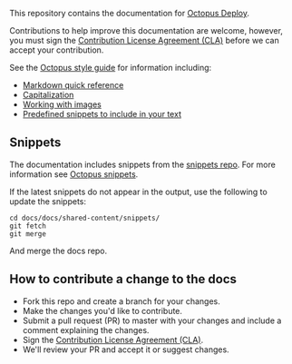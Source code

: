 This repository contains the documentation for [Octopus Deploy](https://octopus.com/docs).

Contributions to help improve this documentation are welcome, however, you must sign the [Contribution License Agreement (CLA)](https://cla-assistant.io/OctopusDeploy/docs) before we can accept your contribution.

See the [Octopus style guide](https://github.com/OctopusDeploy/OctoStyle) for information including:

* [Markdown quick reference](https://octopusdeploy.github.io/OctoStyle/markdown)
* [Capitalization](https://octopusdeploy.github.io/OctoStyle/capitalization)
* [Working with images](https://octopusdeploy.github.io/OctoStyle/images)
* [Predefined snippets to include in your text](https://octopusdeploy.github.io/OctoStyle/octopus-snippets)

## Snippets

The documentation includes snippets from the [snippets repo](https://github.com/OctopusDeploy/snippets). For more information see [Octopus snippets](https://octopusdeploy.github.io/OctoStyle/octopus-snippets).

If the latest snippets do not appear in the output, use the following to update the snippets:

```
cd docs/docs/shared-content/snippets/
git fetch
git merge
```

And merge the docs repo.

## How to contribute a change to the docs

* Fork this repo and create a branch for your changes.
* Make the changes you'd like to contribute.
* Submit a pull request (PR) to master with your changes and include a comment explaining the changes.
* Sign the [Contribution License Agreement (CLA)](https://cla-assistant.io/OctopusDeploy/docs).
* We'll review your PR and accept it or suggest changes.